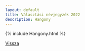 ```yaml
---
layout: default
title: Választási névjegyzék 2022
description: Hangony
---
```


{% include Hangony.html %}

[Vissza](./)